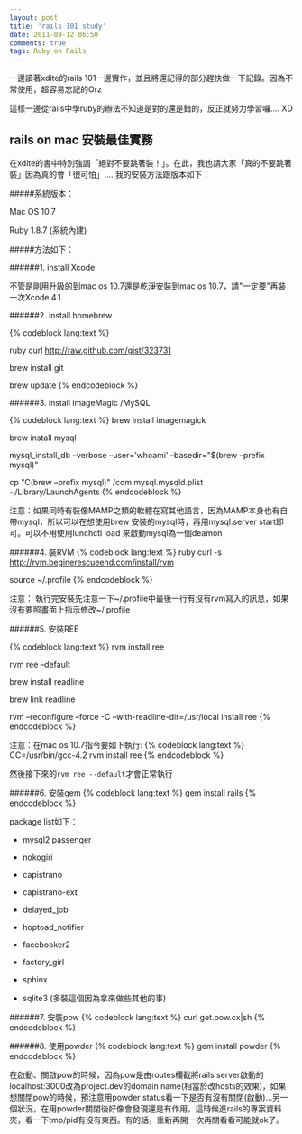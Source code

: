 ```yaml
---
layout: post
title: 'rails 101 study'
date: 2011-09-12 06:50
comments: true
tags: Ruby on Rails
---
```


一邊讀著xdite的rails 101一邊實作，並且將還記得的部分趕快做一下記錄。因為不常使用，超容易忘記的Orz

這樣一邊從rails中學ruby的辦法不知道是對的還是錯的，反正就努力學習囉…. XD
<!--more-->


rails on mac 安裝最佳實務
-----

在xdite的書中特別強調「絕對不要跳著裝！」。在此，我也請大家「真的不要跳著裝」因為真的會「很可怕」…. 我的安裝方法跟版本如下：

#####系統版本：

Mac OS 10.7

Ruby 1.8.7 (系統內建)


#####方法如下：

######1. install Xcode

不管是剛用升級的到mac os 10.7還是乾淨安裝到mac os 10.7，請"一定要"再裝一次Xcode 4.1

######2. install homebrew

{% codeblock lang:text %}

ruby curl http://raw.github.com/gist/323731

brew install git

brew update
{% endcodeblock %}

######3. install imageMagic /MySQL

{% codeblock lang:text %}
brew install imagemagick

brew install mysql

mysql_install_db –verbose –user=’whoami’ –basedir="$(brew –prefix mysql)"

cp "C(brew –prefix mysql)" /com.mysql.mysqld.plist ~/Library/LaunchAgents
{% endcodeblock %}


注意：如果同時有裝像MAMP之類的軟體在寫其他語言，因為MAMP本身也有自帶mysql，所以可以在想使用brew 安裝的mysql時，再用mysql.server start即可。可以不用使用lunchctl load 來啟動mysql為一個deamon



######4. 裝RVM
{% codeblock lang:text %}
ruby curl -s http://rvm.beginerescueend.com/install/rvm

source ~/.profile
{% endcodeblock %}

注意： 執行完安裝先注意一下~/.profile中最後一行有沒有rvm寫入的訊息，如果沒有要照畫面上指示修改~/.profile

######5. 安裝REE

{% codeblock lang:text %}
rvm install ree

rvm ree –default

brew install readline

brew link readline

rvm –reconfigure –force -C –with-readline-dir=/usr/local install ree
{% endcodeblock %}


注意：在mac os 10.7指令要如下執行:
{% codeblock lang:text %}
  CC=/usr/bin/gcc-4.2 rvm install ree
{% endcodeblock %}

然後接下來的<code>rvm ree --default</code>才會正常執行


######6. 安裝gem
{% codeblock lang:text %}
gem install rails
{% endcodeblock %}


package list如下：

- mysql2 passenger

- nokogiri

- capistrano

- capistrano-ext

- delayed_job

- hoptoad_notifier

- facebooker2

- factory_girl

- sphinx

- sqlite3 (多裝這個因為拿來做些其他的事)


######7. 安裝pow
{% codeblock lang:text %}
curl get.pow.cx|sh
{% endcodeblock %}


######8. 使用powder
{% codeblock lang:text %}
gem install powder
{% endcodeblock %}

在啟動、關啟pow的時候，因為pow是由routes欄截將rails server啟動的localhost:3000改為project.dev的domain name(相當於改hosts的效果)，如果想關閉pow的時候，預注意用powder status看一下是否有沒有關閉(啟動)…另一個狀況，在用powder關閉後好像會發現還是有作用，這時候進rails的專案資料夾，看一下tmp/pid有沒有東西。有的話，重新再開一次再關看看可能就ok了。